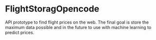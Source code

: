 # FlightStoragOpencode
API prototype to find flight prices on the web. The final goal is store  the maximum data possible and in the future to use with machine learning to predict prices.
